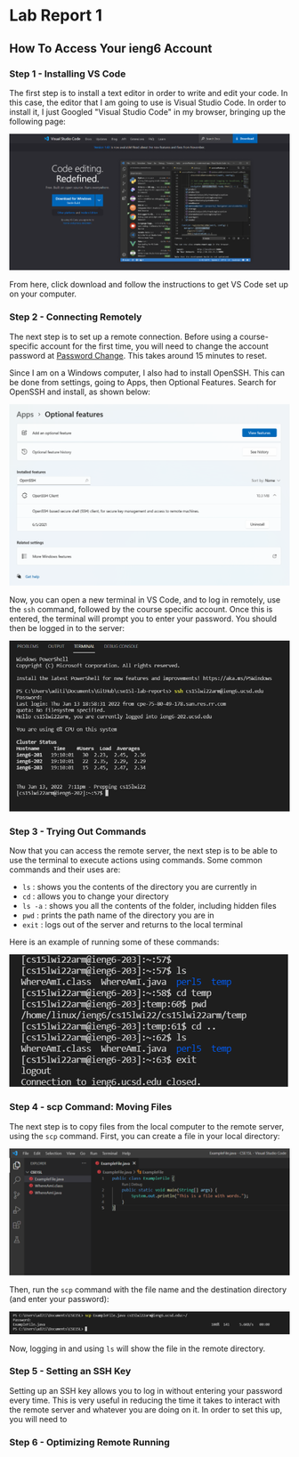 # Lab Report 1
## How To Access Your ieng6 Account 
### Step 1 - Installing VS Code
The first step is to install a text editor in order to write and edit your code. In this case, the editor that I am going to use is Visual Studio Code. In order to install it, I just Googled "Visual Studio Code" in my browser, bringing up the following page: 

![Image](vs-code.png)

From here, click download and follow the instructions to get VS Code set up on your computer. 

### Step 2 - Connecting Remotely
The next step is to set up a remote connection. Before using a course-specific account for the first time, you will need to change the account password at [Password Change](https://sdacs.ucsd.edu/~icc/index.php). This takes around 15 minutes to reset. 

Since I am on a Windows computer, I also had to install OpenSSH. This can be done from settings, going to Apps, then Optional Features. Search for OpenSSH and install, as shown below:

![Image](openssh-install-updated.png)

Now, you can open a new terminal in VS Code, and to log in remotely, use the `ssh` command, followed by the course specific account. Once this is entered, the terminal will prompt you to enter your password. You should then be logged in to the server: 

![Image](remote.png)

### Step 3 - Trying Out Commands
Now that you can access the remote server, the next step is to be able to use the terminal to execute actions using commands. Some common commands and their uses are:
- `ls` : shows you the contents of the directory you are currently in
- `cd` : allows you to change your directory
- `ls -a` : shows you all the contents of the folder, including hidden files
- `pwd` : prints the path name of the directory you are in
- `exit` : logs out of the server and returns to the local terminal

Here is an example of running some of these commands:

![image](commands.png)

### Step 4 - scp Command: Moving Files
The next step is to copy files from the local computer to the remote server, using the `scp` command. First, you can create a file in your local directory: 

![Image](examplefile.png)

Then, run the `scp` command with the file name and the destination directory (and enter your password):

![Image](scp.png)

Now, logging in and using `ls` will show the file in the remote directory. 

### Step 5 - Setting an SSH Key
Setting up an SSH key allows you to log in without entering your password every time. This is very useful in reducing the time it takes to interact with the remote server and whatever you are doing on it. In order to set this up, you will need to 

### Step 6 - Optimizing Remote Running